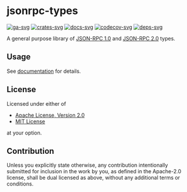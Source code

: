 # jsonrpc-types

[![ga-svg]][ga-url]
[![crates-svg]][crates-url]
[![docs-svg]][docs-url]
[![codecov-svg]][codecov-url]
[![deps-svg]][deps-url]

[ga-svg]: https://github.com/koushiro/jsonrpc-types/workflows/build/badge.svg
[ga-url]: https://github.com/koushiro/jsonrpc-types/actions
[crates-svg]: https://img.shields.io/crates/v/jsonrpc-types
[crates-url]: https://crates.io/crates/jsonrpc-types
[docs-svg]: https://docs.rs/jsonrpc-types/badge.svg
[docs-url]: https://docs.rs/jsonrpc-types
[codecov-svg]: https://img.shields.io/codecov/c/github/koushiro/jsonrpc-types
[codecov-url]: https://codecov.io/gh/koushiro/jsonrpc-types
[deps-svg]: https://deps.rs/repo/github/koushiro/jsonrpc-types/status.svg
[deps-url]: https://deps.rs/repo/github/koushiro/jsonrpc-types

A general purpose library of [JSON-RPC 1.0](https://www.jsonrpc.org/specification_v1) and 
[JSON-RPC 2.0](https://www.jsonrpc.org/specification) types.

## Usage

See [documentation](https://docs.rs/jsonrpc-types) for details.

## License

Licensed under either of

- [Apache License, Version 2.0](LICENSE-APACHE)
- [MIT License](LICENSE-MIT)

at your option.

## Contribution

Unless you explicitly state otherwise, any contribution intentionally submitted
for inclusion in the work by you, as defined in the Apache-2.0 license, shall be
dual licensed as above, without any additional terms or conditions.
